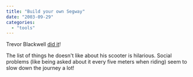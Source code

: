 ```yaml
---
title: "Build your own Segway"
date: "2003-09-29"
categories: 
  - "tools"
---
```


Trevor Blackwell [did it](http://www.tlb.org/scooter.html)!

The list of things he doesn't like about his scooter is hilarious. Social problems (like being asked about it every five meters when riding) seem to slow down the journey a lot!
